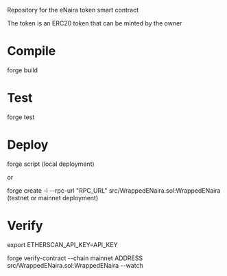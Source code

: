 Repository for the eNaira token smart contract

The token is an ERC20 token that can be minted by the owner

# Compile
forge build

# Test
forge test

# Deploy
forge script (local deployment)

or

forge create -i --rpc-url "RPC_URL" src/WrappedENaira.sol:WrappedENaira (testnet or mainnet deployment)

# Verify
export ETHERSCAN_API_KEY=API_KEY

forge verify-contract --chain mainnet ADDRESS src/WrappedENaira.sol:WrappedENaira --watch